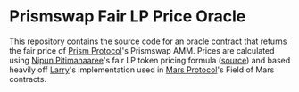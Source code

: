 # Prismswap Fair LP Price Oracle

This repository contains the source code for an oracle contract that returns the fair price of [Prism Protocol](https://prismprotocol.app)'s Prismswap AMM. Prices are calculated using [Nipun Pitimanaaree](https://twitter.com/nipun_pit)'s fair LP token pricing formula ([source](https://blog.alphaventuredao.io/fair-lp-token-pricing/)) and based heavily off [Larry](https://twitter.com/larry0x)'s implementation used in [Mars Protocol](https://marsprotocol.io/)'s Field of Mars contracts.